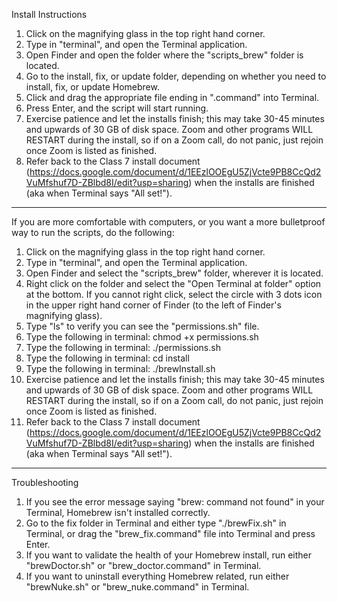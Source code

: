 Install Instructions 

1. Click on the magnifying glass in the top right hand corner.
2. Type in "terminal", and open the Terminal application.
3. Open Finder and open the folder where the "scripts_brew" folder is located.
4. Go to the install, fix, or update folder, depending on whether you need to install, fix, or update Homebrew.
5. Click and drag the appropriate file ending in ".command" into Terminal.
6. Press Enter, and the script will start running.
7. Exercise patience and let the installs finish; this may take 30-45 minutes and upwards of 30 GB of disk space. 
  Zoom and other programs WILL RESTART during the install, so if on a Zoom call, do not panic, just rejoin once Zoom is listed as finished.
8. Refer back to the Class 7 install document (https://docs.google.com/document/d/1EEzlOOEgU5ZjVcte9PB8CcQd2VuMfshuf7D-ZBlbd8I/edit?usp=sharing) when the installs are finished (aka when Terminal says "All set!").

****************

If you are more comfortable with computers, or you want a more bulletproof way to run the scripts, do the following:

1. Click on the magnifying glass in the top right hand corner.
2. Type in "terminal", and open the Terminal application.
3. Open Finder and select the "scripts_brew" folder, wherever it is located.
4. Right click on the folder and select the "Open Terminal at folder" option at the bottom. 
  If you cannot right click, select the circle with 3 dots icon in the upper right hand corner of Finder (to the left of Finder's magnifying glass).
5. Type "ls" to verify you can see the "permissions.sh" file.
6. Type the following in terminal: chmod +x permissions.sh
7. Type the following in terminal: ./permissions.sh
8. Type the following in terminal: cd install
9. Type the following in terminal: ./brewInstall.sh
10. Exercise patience and let the installs finish; this may take 30-45 minutes and upwards of 30 GB of disk space. 
  Zoom and other programs WILL RESTART during the install, so if on a Zoom call, do not panic, just rejoin once Zoom is listed as finished.
11. Refer back to the Class 7 install document (https://docs.google.com/document/d/1EEzlOOEgU5ZjVcte9PB8CcQd2VuMfshuf7D-ZBlbd8I/edit?usp=sharing) when the installs are finished (aka when Terminal says "All set!").

****************

Troubleshooting

1. If you see the error message saying "brew: command not found" in your Terminal, Homebrew isn't installed correctly.
2. Go to the fix folder in Terminal and either type "./brewFix.sh" in Terminal, or drag the "brew_fix.command" file into Terminal and press Enter.
3. If you want to validate the health of your Homebrew install, run either "brewDoctor.sh" or "brew_doctor.command" in Terminal.
4. If you want to uninstall everything Homebrew related, run either "brewNuke.sh" or "brew_nuke.command" in Terminal.